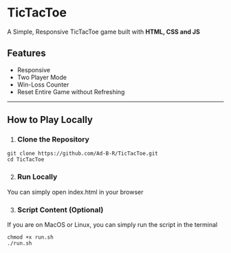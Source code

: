 # TicTacToe
A Simple, Responsive TicTacToe game built with **HTML, CSS and JS**

## Features
- Responsive
- Two Player Mode
- Win-Loss Counter
- Reset Entire Game without Refreshing

---

## How to Play Locally
1. ### Clone the Repository
```
git clone https://github.com/Ad-B-R/TicTacToe.git
cd TicTacToe
```
2. ### Run Locally
You can simply open index.html in your browser

3. ### Script Content (Optional)
If you are on MacOS or Linux, you can simply run the script in the terminal
```
chmod +x run.sh
./run.sh
```